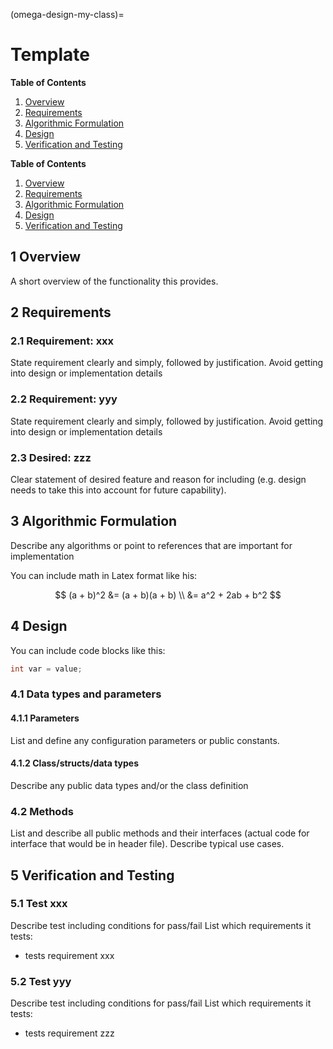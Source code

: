 <!--
© 2025. Triad National Security, LLC. All rights reserved.
This program was produced under U.S. Government contract 89233218CNA000001 for Los Alamos National Laboratory (LANL), which is operated by Triad National Security, LLC for the U.S. Department of Energy/National Nuclear Security Administration. All rights in the program are reserved by Triad National Security, LLC, and the U.S. Department of Energy/National Nuclear Security Administration. The Government is granted for itself and others acting on its behalf a nonexclusive, paid-up, irrevocable worldwide license in this material to reproduce, prepare. derivative works, distribute copies to the public, perform publicly and display publicly, and to permit others to do so.
-->

(omega-design-my-class)=
# Template

<!--- use table of contents if desired for longer documents  -->
**Table of Contents**
1. [Overview](#1-overview)
2. [Requirements](#2-requirements)
3. [Algorithmic Formulation](#3-algorithmic-formulation)
4. [Design](#4-design)
5. [Verification and Testing](#5-verification-and-testing)

<!--- use table of contents if desired for longer documents  -->
**Table of Contents**
1. [Overview](#1-overview)
2. [Requirements](#2-requirements)
3. [Algorithmic Formulation](#3-algorithmic-formulation)
4. [Design](#4-design)
5. [Verification and Testing](#5-verification-and-testing)

## 1 Overview

A short overview of the functionality this provides.

## 2 Requirements

### 2.1 Requirement: xxx

State requirement clearly and simply, followed by justification.
Avoid getting into design or implementation details

### 2.2 Requirement: yyy

State requirement clearly and simply, followed by justification.
Avoid getting into design or implementation details

### 2.3 Desired: zzz

Clear statement of desired feature and reason for including (e.g. design needs
to take this into account for future capability).

## 3 Algorithmic Formulation

Describe any algorithms or point to references that are important for implementation

You can include math in Latex format like his:

$$
(a + b)^2  &=  (a + b)(a + b) \\
           &=  a^2 + 2ab + b^2
$$

## 4 Design

You can include code blocks like this:

```c++
int var = value;
```

### 4.1 Data types and parameters

#### 4.1.1 Parameters

List and define any configuration parameters or public constants.

#### 4.1.2 Class/structs/data types

Describe any public data types and/or the class definition

### 4.2 Methods

List and describe all public methods and their interfaces (actual code for
interface that would be in header file). Describe typical use cases.

## 5 Verification and Testing

### 5.1 Test xxx

Describe test including conditions for pass/fail
List which requirements it tests:
  - tests requirement xxx

### 5.2 Test yyy

Describe test including conditions for pass/fail
List which requirements it tests:
  - tests requirement zzz
